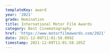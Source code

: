 ```yaml
---
templateKey: award
year: '2021'
grade: Nomination
title: International Motor Film Awards
category: Best Cinematography
href: 'https://www.motorfilmawards.com/2021'
date: 2021-12-09T11:01:58.099Z
timestamp: 2021-12-09T11:01:58.105Z
---
```


